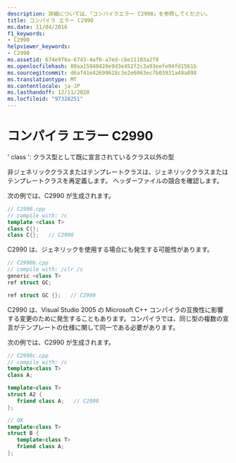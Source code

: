 ```yaml
---
description: 詳細については、「コンパイラエラー C2990」を参照してください。
title: コンパイラ エラー C2990
ms.date: 11/04/2016
f1_keywords:
- C2990
helpviewer_keywords:
- C2990
ms.assetid: 674e9f6a-6743-4af0-a7ed-cbe11103a2f8
ms.openlocfilehash: 80aa15940420e9d3e452f2c3a93eefe94fd1561b
ms.sourcegitcommit: d6af41e42699628c3e2e6063ec7b03931a49a098
ms.translationtype: MT
ms.contentlocale: ja-JP
ms.lasthandoff: 12/11/2020
ms.locfileid: "97328251"
---
```

# <a name="compiler-error-c2990"></a>コンパイラ エラー C2990

' class ': クラス型として既に宣言されているクラス以外の型

非ジェネリッククラスまたはテンプレートクラスは、ジェネリッククラスまたはテンプレートクラスを再定義します。 ヘッダーファイルの競合を確認します。

次の例では、C2990 が生成されます。

```cpp
// C2990.cpp
// compile with: /c
template <class T>
class C{};
class C{};   // C2990
```

C2990 は、ジェネリックを使用する場合にも発生する可能性があります。

```cpp
// C2990b.cpp
// compile with: /clr /c
generic <class T>
ref struct GC;

ref struct GC {};   // C2990
```

C2990 は、Visual Studio 2005 の Microsoft C++ コンパイラの互換性に影響する変更のために発生することもあります。コンパイラでは、同じ型の複数の宣言がテンプレートの仕様に関して同一である必要があります。

次の例では、C2990 が生成されます。

```cpp
// C2990c.cpp
// compile with: /c
template<class T>
class A;

template<class T>
struct A2 {
   friend class A;   // C2990
};

// OK
template<class T>
struct B {
   template<class T>
   friend class A;
};
```
